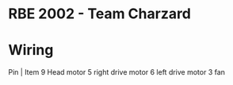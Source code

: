 RBE 2002 - Team Charzard
========================

# Wiring
Pin | Item
9     Head motor
5     right drive motor
6     left drive motor
3     fan


